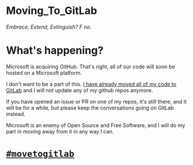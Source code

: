 # Moving_To_GitLab

*Embrace, Extend, Extinguish? F no.*

# What's happening?

Microsoft is acquiring GitHub. That's right, all of our code will soon be hosted on a Microsoft platform.

I don't want to be a part of this. [I have already moved all of my code to GitLab](https://gitlab.com/gabmus) and I will not update any of my github repos anymore.

If you have opened an issue or PR on one of my repos, it's still there, and it will be for a while, but please keep the conversations going on GitLab instead.

Microsoft is an enemy of Open Source and Free Software, and I will do my part in moving away from it in any way I can.

# [`#movetogitlab`](https://twitter.com/search?q=%23movetogitlab)
